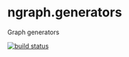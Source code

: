 ngraph.generators 
=================

Graph generators

[![build status](https://secure.travis-ci.org/anvaka/ngraph.generators.png)](http://travis-ci.org/anvaka/ngraph.generators)
